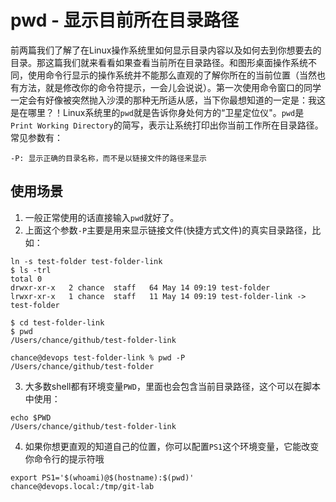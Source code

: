 # pwd - 显示目前所在目录路径
前两篇我们了解了在Linux操作系统里如何显示目录内容以及如何去到你想要去的目录。那这篇我们就来看看如果查看当前所在目录路径。和图形桌面操作系统不同，使用命令行显示的操作系统并不能那么直观的了解你所在的当前位置（当然也有方法，就是修改你的命令符提示，一会儿会说说）。第一次使用命令窗口的同学一定会有好像被突然抛入沙漠的那种无所适从感，当下你最想知道的一定是：我这是在哪里？！Linux系统里的`pwd`就是告诉你身处何方的“卫星定位仪"。`pwd`是`Print Working Directory`的简写，表示让系统打印出你当前工作所在目录路径。常见参数有：
```
-P: 显示正确的目录名称，而不是以链接文件的路径来显示
```

## 使用场景
1. 一般正常使用的话直接输入`pwd`就好了。
2. 上面这个参数`-P`主要是用来显示链接文件(快捷方式文件)的真实目录路径，比如：
```
ln -s test-folder test-folder-link
$ ls -trl
total 0
drwxr-xr-x   2 chance  staff   64 May 14 09:19 test-folder
lrwxr-xr-x   1 chance  staff   11 May 14 09:19 test-folder-link -> test-folder

$ cd test-folder-link 
$ pwd
/Users/chance/github/test-folder-link

chance@devops test-folder-link % pwd -P
/Users/chance/github/test-folder
```
3. 大多数shell都有环境变量`PWD`，里面也会包含当前目录路径，这个可以在脚本中使用：
```
echo $PWD
/Users/chance/github/test-folder-link
```
4. 如果你想更直观的知道自己的位置，你可以配置`PS1`这个环境变量，它能改变你命令行的提示符哦
```
export PS1='$(whoami)@$(hostname):$(pwd)'
chance@devops.local:/tmp/git-lab
```


